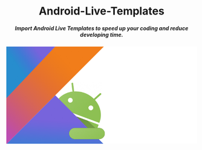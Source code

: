 <h1 align="center"> Android-Live-Templates </h1>

<h5 align="center"> <i> Import Android Live Templates to speed up your coding and reduce developing time. </i> </h5>
<center><img alt="Poster" src="https://github.com/MilanVadhel/Android-Live-Templates/blob/main/android_kotlin.png"> </img></center>



